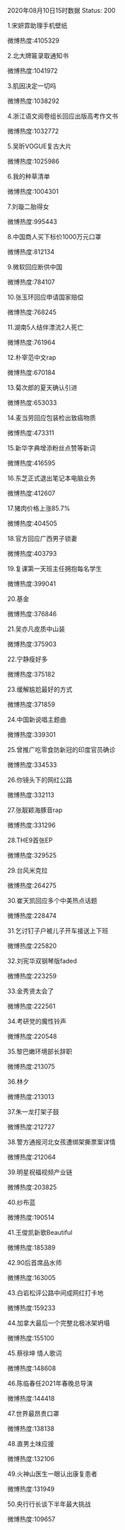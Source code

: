 2020年08月10日15时数据
Status: 200

1.宋妍霏助理手机壁纸

微博热度:4105329

2.北大牌匾录取通知书

微博热度:1041972

3.肌因决定一切吗

微博热度:1038292

4.浙江语文阅卷组长回应出版高考作文书

微博热度:1032772

5.吴昕VOGUE复古大片

微博热度:1025986

6.我的种草清单

微博热度:1004301

7.刘璇二胎得女

微博热度:995443

8.中国商人买下标价1000万元口罩

微博热度:812134

9.微软回应断供中国

微博热度:784107

10.张玉环回应申请国家赔偿

微博热度:768245

11.湖南5人结伴漂流2人死亡

微博热度:761964

12.朴宰范中文rap

微博热度:670184

13.菊次郎的夏天确认引进

微博热度:653033

14.麦当劳回应包装检出致癌物质

微博热度:473311

15.新华字典增添粉丝点赞等新词

微博热度:416595

16.东芝正式退出笔记本电脑业务

微博热度:412607

17.猪肉价格上涨85.7%

微博热度:404505

18.官方回应广西男子锁妻

微博热度:403793

19.复课第一天班主任拥抱每名学生

微博热度:399041

20.基金

微博热度:376846

21.吴亦凡皮质中山装

微博热度:375903

22.宁静瘦好多

微博热度:375182

23.缓解尴尬最好的方式

微博热度:371859

24.中国新说唱主题曲

微博热度:339301

25.曾推广吃零食防新冠的印度官员确诊

微博热度:334533

26.你镜头下的网红公路

微博热度:332113

27.张靓颖海豚音rap

微博热度:331296

28.THE9首张EP

微博热度:329525

29.台风米克拉

微博热度:264275

30.崔天凯回应多个中美热点话题

微博热度:228474

31.乞讨钉子户被儿子开车接送上下班

微博热度:225820

32.刘宪华双钢琴版faded

微博热度:223259

33.金秀贤太会了

微博热度:222561

34.考研党的魔性铃声

微博热度:220548

35.黎巴嫩环境部长辞职

微博热度:213075

36.林夕

微博热度:213013

37.朱一龙打架子鼓

微博热度:212727

38.警方通报河北女孩遭绑架撕票案详情

微博热度:212064

39.明星祝福视频产业链

微博热度:203825

40.纱布蓝

微博热度:190514

41.王俊凯新歌Beautiful

微博热度:185389

42.90后首席品水师

微博热度:163005

43.白岩松评公路中间成网红打卡地

微博热度:159233

44.加拿大最后一个完整北极冰架坍塌

微博热度:155100

45.蔡徐坤 情人歌词

微博热度:148608

46.陈临春任2021年春晚总导演

微博热度:144418

47.世界最昂贵口罩

微博热度:138138

48.直男土味应援

微博热度:132106

49.火神山医生一眼认出康复患者

微博热度:131949

50.央行行长谈下半年最大挑战

微博热度:109657

